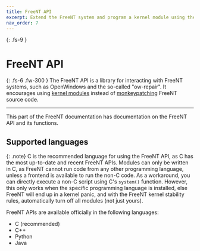 ```yaml
---
title: FreeNT API
excerpt: Extend the FreeNT system and program a kernel module using the FreeNT API.
nav_order: 7
---
```

{: .fs-9 }
# FreeNT API
{: .fs-6 .fw-300 }
The FreeNT API is a library for interacting with FreeNT systems, such as OpenWindows and the so-called "ow-repair". It encourages using [kernel modules](/what-is-mod.html) instead of [monkeypatching](/monkey.html) FreeNT source code.

---

This part of the FreeNT documentation has documentation on the FreeNT API and its functions.

## Supported languages

{: .note}
C is the recommended language for using the FreeNT API, as C has the most up-to-date and recent FreeNT APIs. Modules can only be written in C, as FreeNT cannot run code from any other programming language, unless a frontend is available to run the non-C code. As a workaround, you can directly execute a non-C script using C's `system()` function. However, this only works when the specific programming language is installed, else FreeNT will end up in a kernel panic, and with the FreeNT kernel stability rules, automatically turn off all modules (not just yours).

FreeNT APIs are available officially in the following languages:
* C (recommended)
* C++
* Python
* Java
